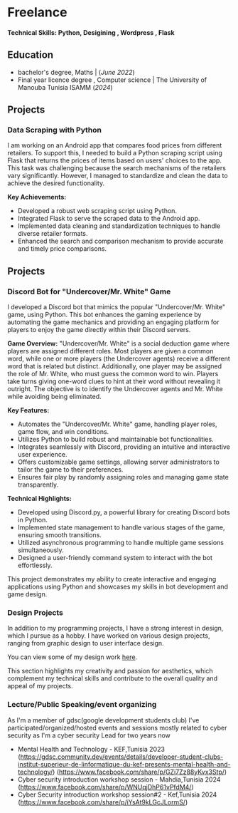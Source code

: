# Freelance

#### Technical Skills: Python, Desigining , Wordpress , Flask

## Education
- bachelor's degree, Maths | (_June 2022_)								       		
- Final year licence degree , Computer science | The University of Manouba Tunisia ISAMM (_2024_)	 			        		

## Projects
### Data Scraping with Python

I am working on an Android app that compares food prices from different retailers. To support this, I needed to build a Python scraping script using Flask that returns the prices of items based on users' choices to the app. This task was challenging because the search mechanisms of the retailers vary significantly. However, I managed to standardize and clean the data to achieve the desired functionality.

**Key Achievements:**
- Developed a robust web scraping script using Python.
- Integrated Flask to serve the scraped data to the Android app.
- Implemented data cleaning and standardization techniques to handle diverse retailer formats.
- Enhanced the search and comparison mechanism to provide accurate and timely price comparisons.

## Projects
### Discord Bot for "Undercover/Mr. White" Game

I developed a Discord bot that mimics the popular "Undercover/Mr. White" game, using Python. This bot enhances the gaming experience by automating the game mechanics and providing an engaging platform for players to enjoy the game directly within their Discord servers.

**Game Overview:**
"Undercover/Mr. White" is a social deduction game where players are assigned different roles. Most players are given a common word, while one or more players (the Undercover agents) receive a different word that is related but distinct. Additionally, one player may be assigned the role of Mr. White, who must guess the common word to win. Players take turns giving one-word clues to hint at their word without revealing it outright. The objective is to identify the Undercover agents and Mr. White while avoiding being eliminated.

**Key Features:**
- Automates the "Undercover/Mr. White" game, handling player roles, game flow, and win conditions.
- Utilizes Python to build robust and maintainable bot functionalities.
- Integrates seamlessly with Discord, providing an intuitive and interactive user experience.
- Offers customizable game settings, allowing server administrators to tailor the game to their preferences.
- Ensures fair play by randomly assigning roles and managing game state transparently.

**Technical Highlights:**
- Developed using Discord.py, a powerful library for creating Discord bots in Python.
- Implemented state management to handle various stages of the game, ensuring smooth transitions.
- Utilized asynchronous programming to handle multiple game sessions simultaneously.
- Designed a user-friendly command system to interact with the bot effortlessly.

This project demonstrates my ability to create interactive and engaging applications using Python and showcases my skills in bot development and game design.

### Design Projects

In addition to my programming projects, I have a strong interest in design, which I pursue as a hobby. I have worked on various design projects, ranging from graphic design to user interface design.

You can view some of my design work [here]([https://drive.google.com/drive/folders/1yA3nKpvgHqZcvfbLyZvRZQgX2uyVbdgj?usp=sharing]).

This section highlights my creativity and passion for aesthetics, which complement my technical skills and contribute to the overall quality and appeal of my projects.


### Lecture/Public Speaking/event organizing
As I'm a member of gdsc(google development students club) I've participated/organized/hosted events and sessions mostly related to cyber security as I'm a cyber security Lead for two years now  
- Mental Health and Technology - KEF,Tunisia 2023
(https://gdsc.community.dev/events/details/developer-student-clubs-institut-superieur-de-linformatique-du-kef-presents-mental-health-and-technology/)
(https://www.facebook.com/share/p/GZi7Zz88yKvx3Stp/)
- Cyber security introduction workshop session - Mahdia,Tunisia 2024 (https://www.facebook.com/share/p/WNUqjDhP61vPfdM4/)
- Cyber Security introduction workshop session#2 - Kef,Tunisia 2024 (https://www.facebook.com/share/p/iYsAt9kLGcJLormS/)

